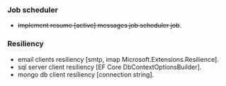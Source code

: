 
### Job scheduler
- ~~implement resume [active] messages job scheduler job~~.

### Resiliency
- email clients resiliency [smtp, imap Microsoft.Extensions.Resilience].
- sql server client resiliency [EF Core DbContextOptionsBuilder].
- mongo db client resiliency [connection string].
